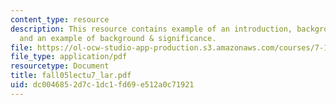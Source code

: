 ```yaml
---
content_type: resource
description: This resource contains example of an introduction, background and significance,
  and an example of background & significance.
file: https://ol-ocw-studio-app-production.s3.amazonaws.com/courses/7-18-topics-in-experimental-biology-fall-2005/dc0046852d7c1dc1fd69e512a0c71921_fall05lectu7_lar.pdf
file_type: application/pdf
resourcetype: Document
title: fall05lectu7_lar.pdf
uid: dc004685-2d7c-1dc1-fd69-e512a0c71921
---
```

